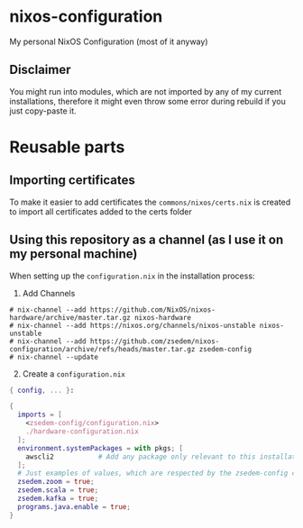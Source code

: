 # nixos-configuration
My personal NixOS Configuration (most of it anyway)

## Disclaimer
You might run into modules, which are not imported by any of my
current installations, therefore it might even throw some error
during rebuild if you just copy-paste it.

# Reusable parts

## Importing certificates
To make it easier to add certificates the `commons/nixos/certs.nix`
is created to import all certificates added to the certs folder

## Using this repository as a channel (as I use it on my personal machine)
When setting up the `configuration.nix` in the installation process:
1. Add Channels
```
# nix-channel --add https://github.com/NixOS/nixos-hardware/archive/master.tar.gz nixos-hardware
# nix-channel --add https://nixos.org/channels/nixos-unstable nixos-unstable
# nix-channel --add https://github.com/zsedem/nixos-configuration/archive/refs/heads/master.tar.gz zsedem-config
# nix-channel --update
```
2. Create a `configuration.nix`
```nix
{ config, ... }:

{
  imports = [
    <zsedem-config/configuration.nix>
    ./hardware-configuration.nix
  ];
  environment.systemPackages = with pkgs; [
    awscli2           # Add any package only relevant to this installation
  ];
  # Just examples of values, which are respected by the zsedem-config channel
  zsedem.zoom = true;
  zsedem.scala = true;
  zsedem.kafka = true;
  programs.java.enable = true;
}
```
